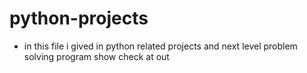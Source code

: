# python-projects
* in this file i gived in python related projects and next level problem solving program show check at out 

